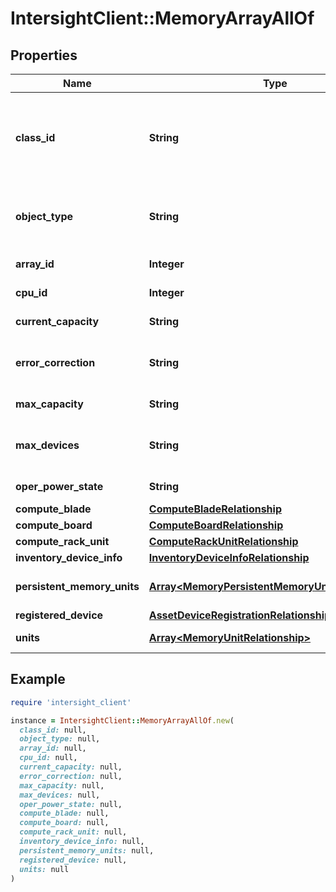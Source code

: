 # IntersightClient::MemoryArrayAllOf

## Properties

| Name | Type | Description | Notes |
| ---- | ---- | ----------- | ----- |
| **class_id** | **String** | The fully-qualified name of the instantiated, concrete type. This property is used as a discriminator to identify the type of the payload when marshaling and unmarshaling data. | [default to &#39;memory.Array&#39;] |
| **object_type** | **String** | The fully-qualified name of the instantiated, concrete type. The value should be the same as the &#39;ClassId&#39; property. | [default to &#39;memory.Array&#39;] |
| **array_id** | **Integer** | The instance number of the memory array. | [optional][readonly] |
| **cpu_id** | **Integer** | ID of the CPU that access this memory array. | [optional][readonly] |
| **current_capacity** | **String** | Current capacity of all the memory units on a server. | [optional][readonly] |
| **error_correction** | **String** | The primary hardware error detection or correction method supported by the memory array. | [optional][readonly] |
| **max_capacity** | **String** | Maximum capacity of all the memory units on a server. | [optional][readonly] |
| **max_devices** | **String** | The maximum number of slots or sockets available for memory devices in the memory array. | [optional][readonly] |
| **oper_power_state** | **String** | The power state indicator of the memory array. | [optional][readonly] |
| **compute_blade** | [**ComputeBladeRelationship**](ComputeBladeRelationship.md) |  | [optional] |
| **compute_board** | [**ComputeBoardRelationship**](ComputeBoardRelationship.md) |  | [optional] |
| **compute_rack_unit** | [**ComputeRackUnitRelationship**](ComputeRackUnitRelationship.md) |  | [optional] |
| **inventory_device_info** | [**InventoryDeviceInfoRelationship**](InventoryDeviceInfoRelationship.md) |  | [optional] |
| **persistent_memory_units** | [**Array&lt;MemoryPersistentMemoryUnitRelationship&gt;**](MemoryPersistentMemoryUnitRelationship.md) | An array of relationships to memoryPersistentMemoryUnit resources. | [optional][readonly] |
| **registered_device** | [**AssetDeviceRegistrationRelationship**](AssetDeviceRegistrationRelationship.md) |  | [optional] |
| **units** | [**Array&lt;MemoryUnitRelationship&gt;**](MemoryUnitRelationship.md) | An array of relationships to memoryUnit resources. | [optional][readonly] |

## Example

```ruby
require 'intersight_client'

instance = IntersightClient::MemoryArrayAllOf.new(
  class_id: null,
  object_type: null,
  array_id: null,
  cpu_id: null,
  current_capacity: null,
  error_correction: null,
  max_capacity: null,
  max_devices: null,
  oper_power_state: null,
  compute_blade: null,
  compute_board: null,
  compute_rack_unit: null,
  inventory_device_info: null,
  persistent_memory_units: null,
  registered_device: null,
  units: null
)
```


